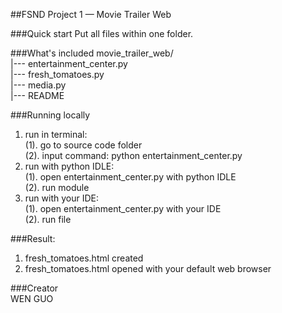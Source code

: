 ##FSND Project 1 — Movie Trailer Web

###Quick start
Put all files within one folder.

###What's included
movie_trailer_web/    
|--- entertainment_center.py    
|--- fresh_tomatoes.py    
|--- media.py    
|--- README    

###Running locally    
1. run in terminal:    
    (1). go to source code folder    
    (2). input command: python entertainment_center.py    
2. run with python IDLE:    
    (1). open entertainment_center.py with python IDLE    
    (2). run module    
3. run with your IDE:   
    (1). open entertainment_center.py with your IDE    
    (2). run file    

###Result:
1. fresh_tomatoes.html created    
2. fresh_tomatoes.html opened with your default web browser    

###Creator   
WEN GUO

